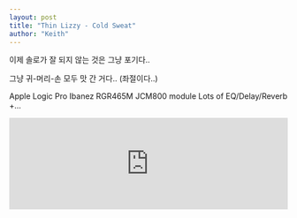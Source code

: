 ```yaml
---
layout: post
title: "Thin Lizzy - Cold Sweat"
author: "Keith"
---
```


이제 솔로가 잘 되지 않는 것은 그냥 포기다..

그냥 귀-머리-손 모두 맛 간 거다.. (좌절이다..)

Apple Logic Pro
Ibanez RGR465M
JCM800 module
Lots of EQ/Delay/Reverb +...




<iframe width="100%" height="166" scrolling="no" frameborder="no" src="https://w.soundcloud.com/player/?url=https%3A//api.soundcloud.com/tracks/132490544&amp;color=ff5500&amp;auto_play=false&amp;hide_related=false&amp;show_artwork=true"></iframe>






 




